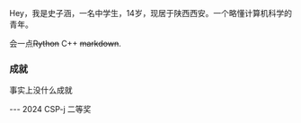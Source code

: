 Hey，我是史子涵，一名中学生，14岁，现居于陕西西安。一个略懂计算机科学的青年。

会一点<del>Rython</del> C++ <del>markdown</del>.

### 成就

事实上没什么成就

--- 2024 CSP-j 二等奖
